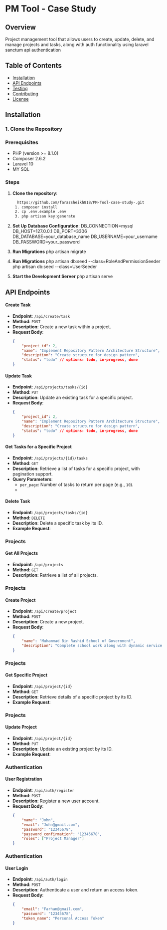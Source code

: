 # PM Tool - Case Study

## Overview

Project management tool that allows users to create, update, delete, and manage projects and tasks, along with auth functionality using
laravel sanctum api authentication
## Table of Contents

- [Installation](#installation)
- [API Endpoints](#api-endpoints)
- [Testing](#testing)
- [Contributing](#contributing)
- [License](#license)

## Installation

### 1. Clone the Repository

### Prerequisites

- PHP (version >= 8.1.0)
- Composer 2.6.2
- Laravel 10
- MY SQL
### Steps

1. **Clone the repository**:
   ```bash
     https://github.com/farazsheikh818/PM-Tool-case-study-.git
    1. composer install
    2. cp .env.example .env
    3. php artisan key:generate
   
2. **Set Up Database Configuration**: 
    DB_CONNECTION=mysql
    DB_HOST=127.0.0.1
    DB_PORT=3306
    DB_DATABASE=your_database_name
    DB_USERNAME=your_username
    DB_PASSWORD=your_password
   
4. **Run Migrations**
    php artisan migrate
   
6. **Run Migrations**
   php artisan db:seed --class=RoleAndPermissionSeeder
   php artisan db:seed --class=UserSeeder
   
7.  **Start the Development Server**
    php artisan serve

## API Endpoints
   #### Create Task

- **Endpoint**: `/api/create/task`
- **Method**: `POST`
- **Description**: Create a new task within a project.
- **Request Body**:
  ```json
  {
      "project_id": 2,
      "name": "Implement Repository Pattern Architecture Structure",
      "description": "Create structure for design pattern",
      "status": "todo" // options: todo, in-progress, done
  }


#### Update Task

- **Endpoint**: `/api/projects/tasks/{id}`
- **Method**: `PUT`
- **Description**: Update an existing task for a specific project.
- **Request Body**:
  ```json
  {
      "project_id": 2,
      "name": "Implement Repository Pattern Architecture Structure",
      "description": "Create structure for design pattern",
      "status": "todo" // options: todo, in-progress, done
  }


#### Get Tasks for a Specific Project

- **Endpoint**: `/api/projects/{id}/tasks`
- **Method**: `GET`
- **Description**: Retrieve a list of tasks for a specific project, with pagination support.
- **Query Parameters**:
  - `per_page`: Number of tasks to return per page (e.g., `10`).
  - 
#### Delete Task

- **Endpoint**: `/api/projects/tasks/{id}`
- **Method**: `DELETE`
- **Description**: Delete a specific task by its ID.
- **Example Request**:

### Projects

#### Get All Projects

- **Endpoint**: `/api/projects`
- **Method**: `GET`
- **Description**: Retrieve a list of all projects.
### Projects

#### Create Project

- **Endpoint**: `/api/create/project`
- **Method**: `POST`
- **Description**: Create a new project.
- **Request Body**:
  ```json
  {
      "name": "Muhammad Bin Rashid School of Government",
      "description": "Complete school work along with dynamic services creation using workflow"
  }

### Projects

#### Get Specific Project

- **Endpoint**: `/api/project/{id}`
- **Method**: `GET`
- **Description**: Retrieve details of a specific project by its ID.
- **Example Request**:
### Projects

#### Update Project

- **Endpoint**: `/api/project/{id}`
- **Method**: `PUT`
- **Description**: Update an existing project by its ID.
- **Example Request**:
### Authentication

#### User Registration

- **Endpoint**: `/api/auth/register`
- **Method**: `POST`
- **Description**: Register a new user account.
- **Request Body**:
  ```json
  {
      "name": "John",
      "email": "John@gmail.com",
      "password": "12345678",
      "password_confirmation": "12345678",
      "roles": ["Project Manager"]
  }
### Authentication

#### User Login

- **Endpoint**: `/api/auth/login`
- **Method**: `POST`
- **Description**: Authenticate a user and return an access token.
- **Request Body**:
  ```json
  {
      "email": "Farhan@gmail.com",
      "password": "12345678",
      "token_name": "Personal Access Token"
  }


